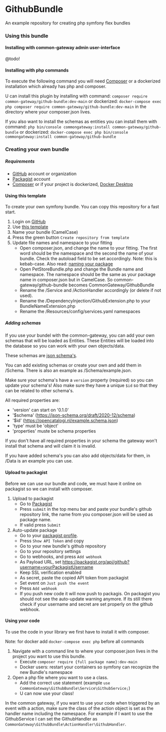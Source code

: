 # GithubBundle
An example repository for creating php symfony flex bundles


### Using this bundle

#### Installing with common-gateway admin user-interface
@todo!

#### Installing with php commands

To execute the following command you will need [Composer](https://getcomposer.org/download/) or a dockerized installation which already has php and composer.

U can install this plugin by installing with command:
`composer require common-gateway/github-bundle:dev-main` or dockerized: `docker-compose exec php composer require common-gateway/github-bundle:dev-main`
in the directory where your composer.json lives.

If you also want to install the schemas as entities you can install them with command:
`php bin/console commongateway:install common-gateway/github-bundle` or dockerized: `docker-compose exec php bin/console commongateway:install common-gateway/github-bundle`

### Creating your own bundle

##### Requirements
- [GitHub](https://github.com/login) account or organization
- [Packagist](https://packagist.org/login/) account
- [Composer](https://getcomposer.org/download/) or if your project is dockerized, [Docker Desktop](https://www.docker.com/products/docker-desktop/)

#### Using this template

To create your own symfony bundle. You can copy this repository for a fast start.

1. Login on [GitHub](https://github.com)
2. Use [this template](https://github.com/CommonGateway/Petstore/generate)
3. Name your bundle (CamelCase)
4. Press the green button `Create repository from template`
5. Update file names and namespace to your fitting 
   - Open composer.json, and change the name to your fitting. The first word should be the namespace and the second the name of your bundle. Check the autoload field to be set accordingly. Note: this is kebab-case. Also read: [naming your package](https://packagist.org/about#naming-your-package)
   - Open PetStoreBundle.php and change the Bundle name and namespace. The namespace should be the same as your package name in composer.json but in CamelCase. So common-gateway/github-bundle becomes CommonGateway/GithubBundle
   - Rename the /Service and /ActionHandler accordingly (or delete if not used).
   - Rename the /DependencyInjection/GithubExtension.php to your BundleNameExtension.php
   - Rename the /Resources/config/services.yaml namespaces  

##### Adding schemas
If you use your bundel with the common-gateway, you can add your own schemas that will be loaded as Entities. 
These Entities will be loaded into the database so you can work with your own objects/data.

These schemas are [json schema's](https://json-schema.org/learn/getting-started-step-by-step.html#starting-the-schema).

You can add existing schemas or create your own and add them in /Schema. There is also an example as /Schema/example.json.

Make sure your schema's have a `version` property (required) so you can update your schema's!
Also make sure they have a unique `$id` so that they can be related to other schema's.

All required properties are: 
- 'version' can start on '0.1.0'
- '$schema' (https://json-schema.org/draft/2020-12/schema)
- '$id' (https://opencatalogi.nl/example.schema.json)
- 'type' must be 'object'
- 'properties' muste be schema properties

If you don't have all required properties in your schema the gateway won't install that schema and will claim it is invalid.

If you have added schema's you can also add objects/data for them, in /Data is an example you can use.

#### Upload to packagist

Before we can use our bundle and code, we must have it online on packagist so we can install with composer.

1. Upload to packagist  
   - Go to [Packagist](https://packagist.org)
   - Press `submit` in the top menu bar and paste your bundle's github repository link, the name from you composer.json will be used as package name.
   - If valid press `Submit`
2. Auto-update package
   - Go to your [packagist profile](https://packagist.org/profile/).
   - Press `Show API Token` and copy
   - Go to your new bundle's github repository
   - Go to your repository settings
   - Go to webhooks, and press `Add webhook`
   - As Payload URL, set https://packagist.org/api/github?username=yourPackagistUsername  
   - Keep SSL verification enabled
   - As secret, paste the copied API token from packagist
   - Set event on `Just push the event`
   - Press `Add webhook`
   - If you push new code it will now push to packagis. On packagist you should not see the auto-update warning anymore. If its still there check if your username and secret are set properly on the github webhook.

#### Using your code

To use the code in your library we first have to install it with composer.

Note: for docker add `docker-compose exec php` before all commands

1. Navigate with a command line to where your composer.json lives in the project you want to use this bundle.
   - Execute `composer require {full package name}:dev-main`
   - Docker users: restart your containers so symfony can recognize the new Bundle's namespace
2. Open a php file where you want to use a class.
   - Add the correct use statement (example `use CommonGateway\GithubBundle\Service\GithubService;`)
   - U can now use your class!

In the common gateway, if you want to use your code when triggered by an event with a action, make sure the class of the action object is set as the handler name including the namespace. For example if I want to use the GithubService I can set the GithubHandler as `CommonGateway\GithubBundle\ActionHandler\GithubHandler`.
